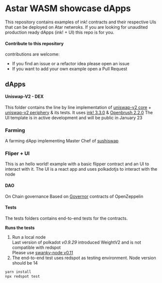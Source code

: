 # Astar WASM showcase dApps
This repository contains examples of ink! contracts and their respective UIs that can be deployed on Atar netwroks.
If you are looking for unaudited production ready dApps (ink! + UI) this repo is for you.

#### Contribute to this repository
contributions are welcome:
- If you find an issue or a refactor idea please open an issue
- If you want to add your own example open a Pull Request

## dApps
#### Uniswap-V2 - DEX
This folder contains the line by line implementation of [uniswap-v2 core](https://github.com/Uniswap/v2-core) + [uniswap-v2 periphery](https://github.com/Uniswap/v2-periphery) & its tests. It uses [ink! 3.3.0](https://github.com/paritytech/ink/tree/v3.3.0) & [Openbrush 2.2.0](https://github.com/Supercolony-net/openbrush-contracts/tree/v2.2.0)
The UI template is in active development and will be public in January 23

### Farming
A farming dApp implementing Master Chef of [sushiswap](https://github.com/sushiswap/sushiswap/blob/archieve/canary/contracts/MasterChefV2.sol) 

### Fliper + UI 
This is an hello world! example with a basic flipper contract and an UI to interact with it.
The UI is a react app and uses polkadotjs to interact with the node

#### DAO
On Chain governance Based on [Governor](https://github.com/OpenZeppelin/openzeppelin-contracts/tree/master/contracts/governance) contracts of OpenZeppelin

#### Tests
The tests folders contains end-to-end tests for the contracts.

**Runs the tests**
1. Run a local node \
   Last version of polkadot *v0.9.29* introduced WeightV2 and is not compatible with redspot \
   Please use [swanky-node v0.11](https://github.com/AstarNetwork/swanky-node/releases/tag/v0.11.0) 
2. The end-to-end test uses redspot as testing environment. Node version should be 14
```bash
yarn install
npx redspot test
```
